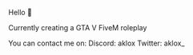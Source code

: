 Hello 👀

Currently creating a GTA V FiveM roleplay

You can contact me on:
Discord: aklox
Twitter: aklox_
